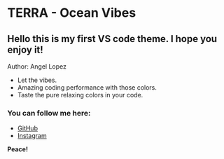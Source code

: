 # TERRA - Ocean Vibes
## Hello this is my first VS code theme. I hope you enjoy it!
Author: Angel Lopez

* Let the vibes.
* Amazing coding performance with those colors.
* Taste the pure relaxing colors in your code.

### You can follow me here:
* [GitHub](https://github.com/SrTeerra)
* [Instagram](https://www.instagram.com/nosoyterra/)

**Peace!**
